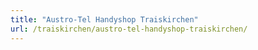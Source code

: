 ```yaml
---
title: "Austro-Tel Handyshop Traiskirchen"
url: /traiskirchen/austro-tel-handyshop-traiskirchen/
---
```

